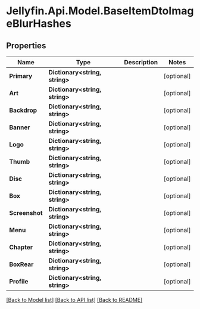 
# Jellyfin.Api.Model.BaseItemDtoImageBlurHashes

## Properties

Name | Type | Description | Notes
------------ | ------------- | ------------- | -------------
**Primary** | **Dictionary&lt;string, string&gt;** |  | [optional] 
**Art** | **Dictionary&lt;string, string&gt;** |  | [optional] 
**Backdrop** | **Dictionary&lt;string, string&gt;** |  | [optional] 
**Banner** | **Dictionary&lt;string, string&gt;** |  | [optional] 
**Logo** | **Dictionary&lt;string, string&gt;** |  | [optional] 
**Thumb** | **Dictionary&lt;string, string&gt;** |  | [optional] 
**Disc** | **Dictionary&lt;string, string&gt;** |  | [optional] 
**Box** | **Dictionary&lt;string, string&gt;** |  | [optional] 
**Screenshot** | **Dictionary&lt;string, string&gt;** |  | [optional] 
**Menu** | **Dictionary&lt;string, string&gt;** |  | [optional] 
**Chapter** | **Dictionary&lt;string, string&gt;** |  | [optional] 
**BoxRear** | **Dictionary&lt;string, string&gt;** |  | [optional] 
**Profile** | **Dictionary&lt;string, string&gt;** |  | [optional] 

[[Back to Model list]](../README.md#documentation-for-models)
[[Back to API list]](../README.md#documentation-for-api-endpoints)
[[Back to README]](../README.md)

